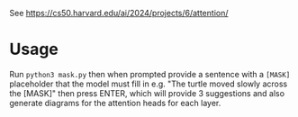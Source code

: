 See https://cs50.harvard.edu/ai/2024/projects/6/attention/

# Usage

Run `python3 mask.py` then when prompted provide a sentence with a `[MASK]` placeholder that the model must fill in e.g. "The turtle moved slowly across the [MASK]" then press ENTER, which will provide 3 suggestions and also generate diagrams for the attention heads for each layer.
